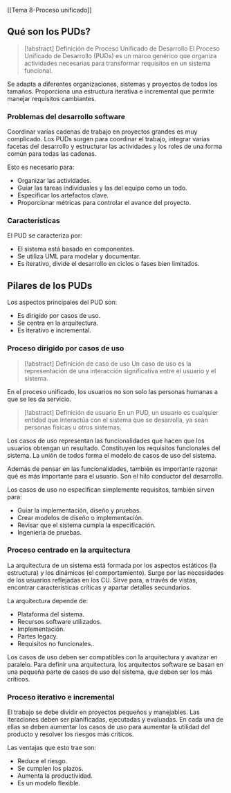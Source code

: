 [[Tema 8-Proceso unificado]]

## Qué son los PUDs?
> [!abstract] Definición de Proceso Unificado de Desarrollo
> El Proceso Unificado de Desarrollo (PUDs) es un marco genérico que organiza actividades necesarias para transformar requisitos en un sistema funcional.

Se adapta a diferentes organizaciones, sistemas y proyectos de todos los tamaños. Proporciona una estructura iterativa e incremental que permite manejar requisitos cambiantes.

### Problemas del desarrollo software
Coordinar varias cadenas de trabajo en proyectos grandes es muy complicado. Los PUDs surgen para coordinar el trabajo, integrar varias facetas del desarrollo y estructurar las actividades y los roles de una forma común para todas las cadenas.

Esto es necesario para:
+ Organizar las actividades.
+ Guiar las tareas individuales y las del equipo como un todo.
+ Especificar los artefactos clave.
+ Proporcionar métricas para controlar el avance del proyecto.

### Características
El PUD se caracteriza por:
+ El sistema está basado en componentes.
+ Se utiliza UML para modelar y documentar.
+ Es iterativo, divide el desarrollo en ciclos o fases bien limitados.

## Pilares de los PUDs
Los aspectos principales del PUD son:
+ Es dirigido por casos de uso.
+ Se centra en la arquitectura.
+ Es iterativo e incremental.

### Proceso dirigido por casos de uso
> [!abstract] Definición de caso de uso
> Un caso de uso es la representación de una interacción significativa entre el usuario y el sistema.

En el proceso unificado, los usuarios no son solo las personas humanas a que se les da servicio.

> [!abstract] Definición de usuario 
> En un PUD, un usuario es cualquier entidad que interactúa con el sistema que se desarrolla, ya sean personas físicas u otros sistemas.

Los casos de uso representan las funcionalidades que hacen que los usuarios obtengan un resultado. Constituyen los requisitos funcionales del sistema. La unión de todos forma el modelo de casos de uso del sistema.

Además de pensar en las funcionalidades, también es importante razonar qué es más importante para el usuario. Son el hilo conductor del desarrollo.

Los casos de uso no especifican simplemente requisitos, también sirven para:
+ Guiar la implementación, diseño y pruebas.
+ Crear modelos de diseño o implementación.
+ Revisar que el sistema cumpla la especificación.
+ Ingeniería de pruebas.

### Proceso centrado en la arquitectura
La arquitectura de un sistema está formada por los aspectos estáticos (la estructura) y los dinámicos (el comportamiento). Surge por las necesidades de los usuarios reflejadas en los CU. Sirve para, a través de vistas, encontrar características críticas y apartar detalles secundarios.

La arquitectura depende de:
+ Plataforma del sistema.
+ Recursos software utilizados.
+ Implementación.
+ Partes legacy.
+ Requisitos no funcionales..

Los casos de uso deben ser compatibles con la arquitectura y avanzar en paralelo. Para definir una arquitectura, los arquitectos software se basan en una pequeña parte de casos de uso del sistema, que deben ser los más críticos.

### Proceso iterativo e incremental
El trabajo se debe dividir en proyectos pequeños y manejables. Las iteraciones deben ser planificadas, ejecutadas y evaluadas. En cada una de ellas se deben aumentar los casos de uso para aumentar la utilidad del producto y resolver los riesgos más críticos.

Las ventajas que esto trae son:
+ Reduce el riesgo.
+ Se cumplen los plazos.
+ Aumenta la productividad.
+ Es un modelo flexible.

